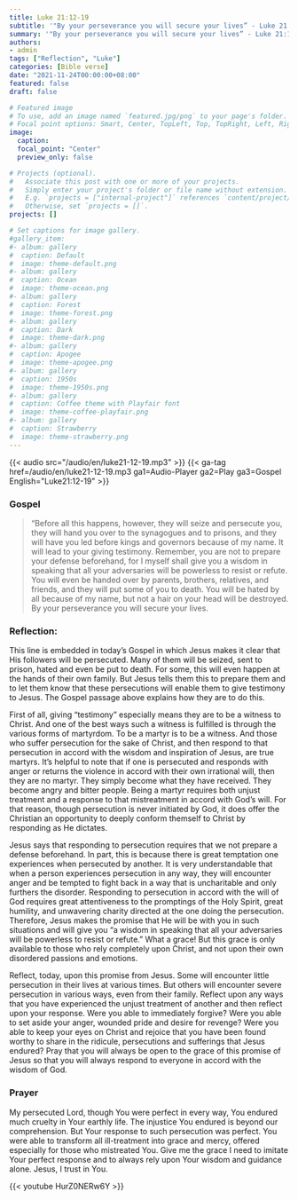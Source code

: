 ```yaml
---
title: Luke 21:12-19
subtitle: '"By your perseverance you will secure your lives” - Luke 21:19'
summary: '"By your perseverance you will secure your lives” - Luke 21:19'
authors:
- admin
tags: ["Reflection", "Luke"]
categories: [Bible verse]
date: "2021-11-24T00:00:00+08:00"
featured: false
draft: false

# Featured image
# To use, add an image named `featured.jpg/png` to your page's folder.
# Focal point options: Smart, Center, TopLeft, Top, TopRight, Left, Right, BottomLeft, Bottom, BottomRight
image:
  caption:
  focal_point: "Center"
  preview_only: false

# Projects (optional).
#   Associate this post with one or more of your projects.
#   Simply enter your project's folder or file name without extension.
#   E.g. `projects = ["internal-project"]` references `content/project/deep-learning/index.md`.
#   Otherwise, set `projects = []`.
projects: []

# Set captions for image gallery.
#gallery_item:
#- album: gallery
#  caption: Default
#  image: theme-default.png
#- album: gallery
#  caption: Ocean
#  image: theme-ocean.png
#- album: gallery
#  caption: Forest
#  image: theme-forest.png
#- album: gallery
#  caption: Dark
#  image: theme-dark.png
#- album: gallery
#  caption: Apogee
#  image: theme-apogee.png
#- album: gallery
#  caption: 1950s
#  image: theme-1950s.png
#- album: gallery
#  caption: Coffee theme with Playfair font
#  image: theme-coffee-playfair.png
#- album: gallery
#  caption: Strawberry
#  image: theme-strawberry.png
---
```


{{< audio src="/audio/en/luke21-12-19.mp3" >}}
{{< ga-tag href=/audio/en/luke21-12-19.mp3 ga1=Audio-Player ga2=Play ga3=Gospel English="Luke21:12-19" >}}


### Gospel
> “Before all this happens, however, they will seize and persecute you, they will hand you over to the synagogues and to prisons, and they will have you led before kings and governors because of my name. It will lead to your giving testimony. Remember, you are not to prepare your defense beforehand, for I myself shall give you a wisdom in speaking that all your adversaries will be powerless to resist or refute. You will even be handed over by parents, brothers, relatives, and friends, and they will put some of you to death. You will be hated by all because of my name, but not a hair on your head will be destroyed. By your perseverance you will secure your lives.

### Reflection:
This line is embedded in today’s Gospel in which Jesus makes it clear that His followers will be persecuted. Many of them will be seized, sent to prison, hated and even be put to death. For some, this will even happen at the hands of their own family. But Jesus tells them this to prepare them and to let them know that these persecutions will enable them to give testimony to Jesus. The Gospel passage above explains how they are to do this.

First of all, giving “testimony” especially means they are to be a witness to Christ. And one of the best ways such a witness is fulfilled is through the various forms of martyrdom. To be a martyr is to be a witness. And those who suffer persecution for the sake of Christ, and then respond to that persecution in accord with the wisdom and inspiration of Jesus, are true martyrs. It’s helpful to note that if one is persecuted and responds with anger or returns the violence in accord with their own irrational will, then they are no martyr. They simply become what they have received. They become angry and bitter people. Being a martyr requires both unjust treatment and a response to that mistreatment in accord with God’s will. For that reason, though persecution is never initiated by God, it does offer the Christian an opportunity to deeply conform themself to Christ by responding as He dictates.

Jesus says that responding to persecution requires that we not prepare a defense beforehand. In part, this is because there is great temptation one experiences when persecuted by another. It is very understandable that when a person experiences persecution in any way, they will encounter anger and be tempted to fight back in a way that is uncharitable and only furthers the disorder. Responding to persecution in accord with the will of God requires great attentiveness to the promptings of the Holy Spirit, great humility, and unwavering charity directed at the one doing the persecution.
Therefore, Jesus makes the promise that He will be with you in such situations and will give you “a wisdom in speaking that all your adversaries will be powerless to resist or refute.” What a grace! But this grace is only available to those who rely completely upon Christ, and not upon their own disordered passions and emotions.

Reflect, today, upon this promise from Jesus. Some will encounter little persecution in their lives at various times. But others will encounter severe persecution in various ways, even from their family. Reflect upon any ways that you have experienced the unjust treatment of another and then reflect upon your response. Were you able to immediately forgive? Were you able to set aside your anger, wounded pride and desire for revenge? Were you able to keep your eyes on Christ and rejoice that you have been found worthy to share in the ridicule, persecutions and sufferings that Jesus endured? Pray that you will always be open to the grace of this promise of Jesus so that you will always respond to everyone in accord with the wisdom of God.

### Prayer
My persecuted Lord, though You were perfect in every way, You endured much cruelty in Your earthly life. The injustice You endured is beyond our comprehension. But Your response to such persecution was perfect. You were able to transform all ill-treatment into grace and mercy, offered especially for those who mistreated You. Give me the grace I need to imitate Your perfect response and to always rely upon Your wisdom and guidance alone. Jesus, I trust in You.

{{< youtube HurZ0NERw6Y >}}

